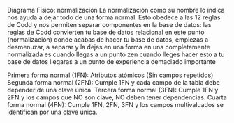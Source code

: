 Diagrama Físico: normalización
La normalización como su nombre lo indica nos ayuda a dejar todo de una forma normal.
Esto obedece a las 12 reglas de Codd y nos permiten separar componentes en la base de datos:
las reglas de Codd convierten tu base de datos relacional
en este punto (normalización) donde acabas de hacer tu base de datos, empiezas a desmenuzar, a separar y la dejas en una forma en una completamente normalizada es cuando llegas a un punto zen
cuando lleges hacer esto a tu base de datos llegaras a un punto de experiencia demaciado importante

Primera forma normal (1FN): Atributos atómicos (Sin campos repetidos)  
Segunda forma normal (2FN): Cumple 1FN y cada campo de la tabla debe depender de una clave única.
Tercera forma normal (3FN): Cumple 1FN y 2FN y los campos que NO son clave, NO deben tener dependencias.
Cuarta forma normal (4FN): Cumple 1FN, 2FN, 3FN y los campos multivaluados se identifican por una clave única.
